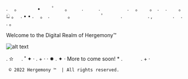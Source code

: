 
. 　。　　　　•　 　ﾟ　　。
　　.　　　.　　　 　　.　
。　　 。　.
　.　　 。　 ඞ 。　 . •
• .　 。　.
　 　　。　　　　　　ﾟ　
　　.　　　　　.
,　　　　.　 .　　 . 。

Welcome to the Digital Realm of
Hergemony™️

![alt text](https://github.com/hergemony/hergemony/blob/main/images/Screen%20Shot%202022-06-27%20at%207.16.19%20pm.png?raw=true)




.   ✫ 　 .  ˚  ✦  ·
 .  +  · ·
    ✹   .
✦  · More to come soon! * .
 　　　 .  +  ·
     
     
     ©️ 2022 Hergemony ™️  | All rights reserved.
